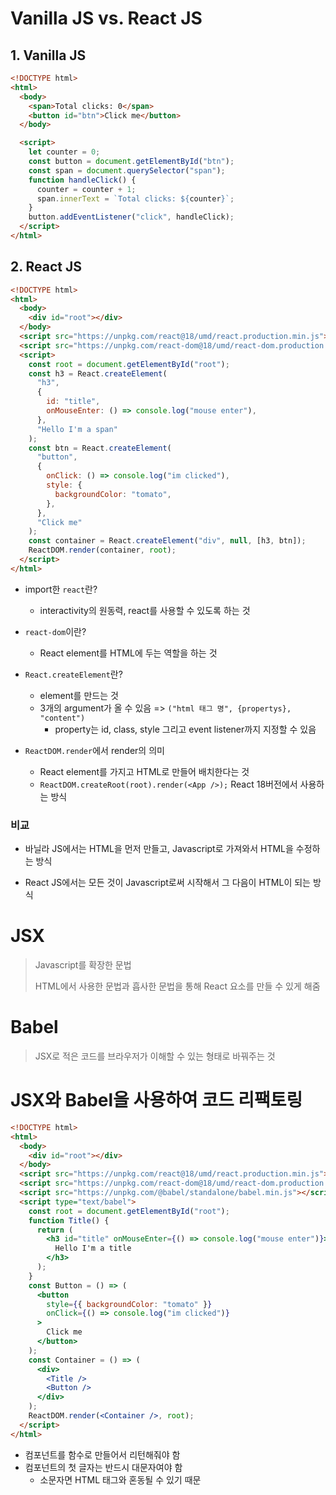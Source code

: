 # Vanilla JS vs. React JS

## 1. Vanilla JS

```html
<!DOCTYPE html>
<html>
  <body>
    <span>Total clicks: 0</span>
    <button id="btn">Click me</button>
  </body>

  <script>
    let counter = 0;
    const button = document.getElementById("btn");
    const span = document.querySelector("span");
    function handleClick() {
      counter = counter + 1;
      span.innerText = `Total clicks: ${counter}`;
    }
    button.addEventListener("click", handleClick);
  </script>
</html>
```



## 2. React JS

```html
<!DOCTYPE html>
<html>
  <body>
    <div id="root"></div>
  </body>
  <script src="https://unpkg.com/react@18/umd/react.production.min.js"></script>
  <script src="https://unpkg.com/react-dom@18/umd/react-dom.production.min.js"></script>
  <script>
    const root = document.getElementById("root");
    const h3 = React.createElement(
      "h3",
      {
        id: "title",
        onMouseEnter: () => console.log("mouse enter"),
      },
      "Hello I'm a span"
    );
    const btn = React.createElement(
      "button",
      {
        onClick: () => console.log("im clicked"),
        style: {
          backgroundColor: "tomato",
        },
      },
      "Click me"
    );
    const container = React.createElement("div", null, [h3, btn]);
    ReactDOM.render(container, root);
  </script>
</html>
```

- import한 `react`란?
  - interactivity의 원동력, react를 사용할 수 있도록 하는 것
- `react-dom`이란?
  - React element를 HTML에 두는 역할을 하는 것
- `React.createElement`란?
  - element를 만드는 것
  - 3개의 argument가 올 수 있음 => `("html 태그 명", {propertys}, "content")`
    - property는 id, class, style 그리고 event listener까지 지정할 수 있음

- `ReactDOM.render`에서 render의 의미
  - React element를 가지고 HTML로 만들어 배치한다는 것
  - `ReactDOM.createRoot(root).render(<App />);` React 18버전에서 사용하는 방식



### 비교

- 바닐라 JS에서는 HTML을 먼저 만들고, Javascript로 가져와서 HTML을 수정하는 방식

- React JS에서는 모든 것이 Javascript로써 시작해서 그 다음이 HTML이 되는 방식



# JSX

> Javascript를 확장한 문법
>
> HTML에서 사용한 문법과 흡사한 문법을 통해 React 요소를 만들 수 있게 해줌



# Babel

> JSX로 적은 코드를 브라우저가 이해할 수 있는 형태로 바꿔주는 것



# JSX와 Babel을 사용하여 코드 리팩토링

```html
<!DOCTYPE html>
<html>
  <body>
    <div id="root"></div>
  </body>
  <script src="https://unpkg.com/react@18/umd/react.production.min.js"></script>
  <script src="https://unpkg.com/react-dom@18/umd/react-dom.production.min.js"></script>
  <script src="https://unpkg.com/@babel/standalone/babel.min.js"></script>
  <script type="text/babel">
    const root = document.getElementById("root");
    function Title() {
      return (
        <h3 id="title" onMouseEnter={() => console.log("mouse enter")}>
          Hello I'm a title
        </h3>
      );
    }
    const Button = () => (
      <button
        style={{ backgroundColor: "tomato" }}
        onClick={() => console.log("im clicked")}
      >
        Click me
      </button>
    );
    const Container = () => (
      <div>
        <Title />
        <Button />
      </div>
    );
    ReactDOM.render(<Container />, root);
  </script>
</html>
```

- 컴포넌트를 함수로 만들어서 리턴해줘야 함
- 컴포넌트의 첫 글자는 반드시 대문자여야 함
  - 소문자면 HTML 태그와 혼동될 수 있기 때문